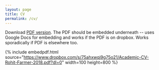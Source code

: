 ```yaml
---
layout: page
title: CV
permalink: /cv/
---
```


Download [PDF version](https://www.dropbox.com/s/75ahxwqj9g75o21/Academic-CV-Rohit-Farmer-2018.pdf?dl=0). The PDF should be embedded underneath -- uses Google Docs for embedding and works if the PDF is on dropbox. Works sporadically if PDF is elsewhere too.

{% include embedpdf.html source="https://www.dropbox.com/s/75ahxwqj9g75o21/Academic-CV-Rohit-Farmer-2018.pdf?dl=0" width=100 height=800 %}
